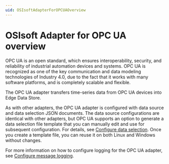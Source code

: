 ```yaml
---
uid: OSIsoftAdapterForOPCUAOverview
---
```


# OSIsoft Adapter for OPC UA overview

OPC UA is an open standard, which ensures interoperability, security, and reliability of industrial automation devices and systems. OPC UA is recognized as one of the key communication and data modeling technologies of Industry 4.0, due to the fact that it works with many software platforms, and is completely scalable and flexible.

The OPC UA adapter transfers time-series data from OPC UA devices into Edge Data Store.

As with other adapters, the OPC UA adapter is configured with data source and data selection JSON documents. The data source configurations are identical with other adapters, but OPC UA supports an option to generate a data selection file template that you can manually edit and use for subsequent configuration. For details, see [Configure data selection](xref:ConfigureDataSelectionOPCUA). Once you create a template file, you can reuse it on both Linux and Windows without changes.

For more information on how to configure logging for the OPC UA adapter, see [Configure message logging](xref:ConfigureMessageLogging).
